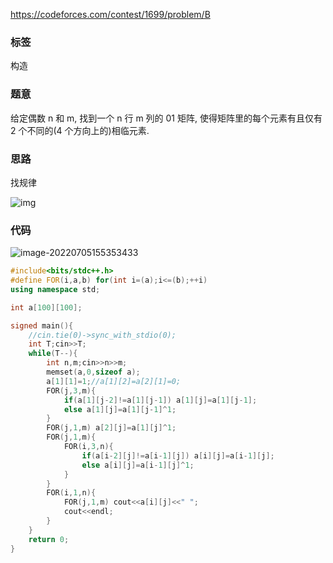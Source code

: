 https://codeforces.com/contest/1699/problem/B

### 标签

构造

### 题意

给定偶数 n 和 m, 找到一个 n 行 m 列的 01 矩阵, 使得矩阵里的每个元素有且仅有 2 个不同的(4 个方向上的)相临元素.

### 思路

找规律

![img](http://nme-200t.oss-cn-hangzhou.aliyuncs.com/notes/2022-07-05-075312.png)

### 代码

![image-20220705155353433](http://nme-200t.oss-cn-hangzhou.aliyuncs.com/notes/2022-07-05-075353.png)

```cpp
#include<bits/stdc++.h>
#define FOR(i,a,b) for(int i=(a);i<=(b);++i)
using namespace std;

int a[100][100];

signed main(){
	//cin.tie(0)->sync_with_stdio(0);
	int T;cin>>T;
	while(T--){
		int n,m;cin>>n>>m;
		memset(a,0,sizeof a);
		a[1][1]=1;//a[1][2]=a[2][1]=0;
		FOR(j,3,m){
			if(a[1][j-2]!=a[1][j-1]) a[1][j]=a[1][j-1];
			else a[1][j]=a[1][j-1]^1;
		}
		FOR(j,1,m) a[2][j]=a[1][j]^1;
		FOR(j,1,m){
			FOR(i,3,n){
				if(a[i-2][j]!=a[i-1][j]) a[i][j]=a[i-1][j];
				else a[i][j]=a[i-1][j]^1;
			}
		}
		FOR(i,1,n){
			FOR(j,1,m) cout<<a[i][j]<<" ";
			cout<<endl;
		}
	}
	return 0;
}
```

